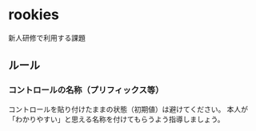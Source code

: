 # rookies
新人研修で利用する課題

## ルール
### コントロールの名称（プリフィックス等）
コントロールを貼り付けたままの状態（初期値）は避けてください。
本人が「わかりやすい」と思える名称を付けてもらうよう指導しましょう。
